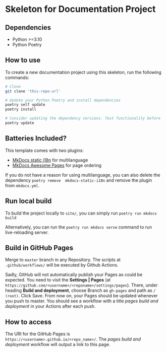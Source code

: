 # Skeleton for Documentation Project

## Dependencies
* Python >=3.10
* Python Poetry

## How to use

To create a new documentation project using this skeleton, run the following commands:
```bash
# Clone
git clone 'this-repo-url'

# Update your Python Poetry and install dependencies
poetry self update
poetry install

# Consider updating the dependency versions. Test functionality before releasing.
poetry update
```

## Batteries Included?

This template comes with two plugins: 
* [MkDocs static i18n](https://github.com/ultrabug/mkdocs-static-i18n) for multilanguage
* [MkDocs Awesome Pages](https://github.com/lukasgeiter/mkdocs-awesome-pages-plugin) for page ordering

If you do not have a reason for using multilanguage, you can also delete the dependency `poetry remove 
mkdocs-static-i18n` and remove the plugin from `mkdocs.yml`.

## Run local build

To build the project locally to `site/`, you can simply run `poetry run mkdocs build`

Alternatively, you can run the `poetry run mkdocs serve` command to run live-reloading server.

## Build in GitHub Pages

Merge to `master` branch in any Repository. The scripts at `.github/workflows/` will be executed by Github Actions.

Sadly, GitHub will not automatically publish your Pages as could be expected. You need to visit the **Settings | 
Pages** (at `https://github.com/<username>/<reponame>/settings/pages`). There, under heading **Build and 
deployment**, choose Branch as `gh-pages` and path as `/ (root)`. Click Save. From now on, your Pages should be 
updated whenever you push to master. You should see a workflow with a title *pages build and deployment* in your 
Actions after each push.

## How to access

The URI for the GitHub Pages is `https://<username>.github.io/<repo_name>/`. The *pages build and deployment* 
workflow will output a link to this page.